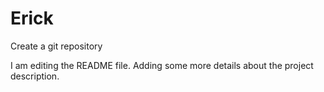 # Erick
Create a git repository

I am editing the README file. Adding some more details about the project description.
